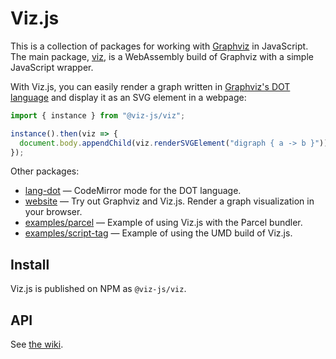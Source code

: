 # Viz.js

This is a collection of packages for working with <a href="https://graphviz.org">Graphviz</a> in JavaScript. The main package, [viz](./packages/viz), is a WebAssembly build of Graphviz with a simple JavaScript wrapper.

With Viz.js, you can easily render a graph written in [Graphviz's DOT language](https://www.graphviz.org/doc/info/lang.html) and display it as an SVG element in a webpage:

```js
import { instance } from "@viz-js/viz";

instance().then(viz => {
  document.body.appendChild(viz.renderSVGElement("digraph { a -> b }"))
});
```

Other packages:

- [lang-dot](./packages/lang-dot) — CodeMirror mode for the DOT language.
- [website](./packages/website) — Try out Graphviz and Viz.js. Render a graph visualization in your browser.
- [examples/parcel](./packages/examples/parcel) — Example of using Viz.js with the Parcel bundler.
- [examples/script-tag](./packages/examples/script-tag) — Example of using the UMD build of Viz.js.

## Install

Viz.js is published on NPM as `@viz-js/viz`.

## API

See [the wiki](https://github.com/mdaines/viz-js/wiki/API).
